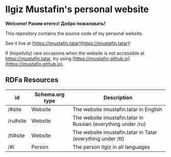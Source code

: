 # Ilgiz Mustafin's personal website

**Welcome! Рәхим итегез! Добро пожаловать!**

This repository contains the source code of my personal website.

See it live at [https://imustafin.tatar](https://imustafin.tatar)!

If (hopefully) rare occasions when the website is not accessible at https://imustafin.tatar,
try using [https://imustafin.github.io](https://imustafin.github.io).

## RDFa Resources
| id | Schema.org type | Description |
|----|-----------------|-------------|
| /#site | Website | The website imustafin.tatar in English |
| /ru#site | Website | The website imustafin.tatar in Russian (everything under /ru) |
| /tt#site | Website | The website imustafin.tatar in Tatar (everything under /tt) |
| /#i    | Person  | The person Ilgiz in all languages |
